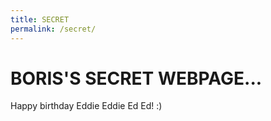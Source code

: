 ```yaml
---
title: SECRET
permalink: /secret/
---
```


# BORIS'S SECRET WEBPAGE...

Happy birthday Eddie Eddie Ed Ed! :)
